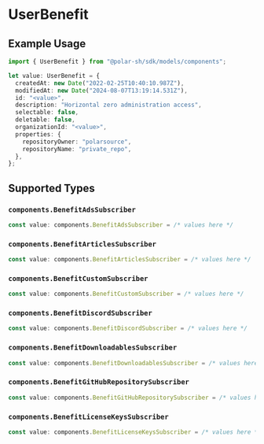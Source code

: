 # UserBenefit

## Example Usage

```typescript
import { UserBenefit } from "@polar-sh/sdk/models/components";

let value: UserBenefit = {
  createdAt: new Date("2022-02-25T10:40:10.987Z"),
  modifiedAt: new Date("2024-08-07T13:19:14.531Z"),
  id: "<value>",
  description: "Horizontal zero administration access",
  selectable: false,
  deletable: false,
  organizationId: "<value>",
  properties: {
    repositoryOwner: "polarsource",
    repositoryName: "private_repo",
  },
};
```

## Supported Types

### `components.BenefitAdsSubscriber`

```typescript
const value: components.BenefitAdsSubscriber = /* values here */
```

### `components.BenefitArticlesSubscriber`

```typescript
const value: components.BenefitArticlesSubscriber = /* values here */
```

### `components.BenefitCustomSubscriber`

```typescript
const value: components.BenefitCustomSubscriber = /* values here */
```

### `components.BenefitDiscordSubscriber`

```typescript
const value: components.BenefitDiscordSubscriber = /* values here */
```

### `components.BenefitDownloadablesSubscriber`

```typescript
const value: components.BenefitDownloadablesSubscriber = /* values here */
```

### `components.BenefitGitHubRepositorySubscriber`

```typescript
const value: components.BenefitGitHubRepositorySubscriber = /* values here */
```

### `components.BenefitLicenseKeysSubscriber`

```typescript
const value: components.BenefitLicenseKeysSubscriber = /* values here */
```


